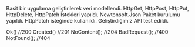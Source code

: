 Basit bir uygulama geliştirilerek veri modellendi.
HttpGet, HttpPost, HttpPut, HttpDelete, HttpPatch İstekleri yapıldı. 
Newtonsoft.Json Paket kurulumu yapıldı. HttpPatch isteğinde kullanıldı.
Geliştirdiğimiz API test edildi. 

Ok() //200
Created() //201
NoContent(); //204
BadRequest(); //400
NotFound(); //404

